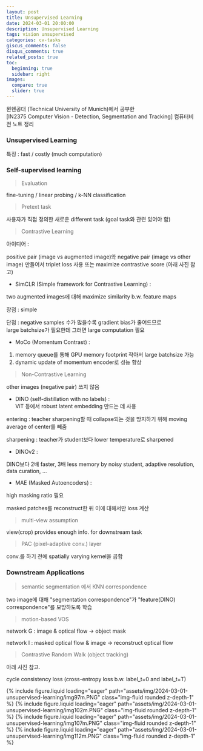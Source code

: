 ```yaml
---
layout: post
title: Unsupervised Learning
date: 2024-03-01 20:00:00
description: Unsupervised Learning
tags: vision unsupervised
categories: cv-tasks
giscus_comments: false
disqus_comments: true
related_posts: true
toc:
  beginning: true
  sidebar: right
images:
  compare: true
  slider: true
---
```


뮌헨공대 (Technical University of Munich)에서 공부한  
[IN2375 Computer Vision - Detection, Segmentation and Tracking]
컴퓨터비전 노트 정리  

### Unsupervised Learning  

특징 : fast / costly (much computation)  

### Self-supervised learning  

>  Evaluation  

fine-tuning / linear probing / k-NN classification  

> Pretext task  

사용자가 직접 정의한 새로운 different task (goal task와 관련 있어야 함)  

> Contrastive Learning  

아이디어 :  

positive pair (image vs augmented image)와 negative pair (image vs other image) 만들어서 triplet loss 사용 또는 maximize contrastive score (아래 사진 참고)  

- SimCLR (Simple framework for Contrastive Learning) :  

two augmented images에 대해 maximize similarity b.w. feature maps  

장점 : simple  

단점 : negative samples 수가 많을수록 gradient bias가 줄어드므로  
large batchsize가 필요한데 그러면 large computation 필요  

- MoCo (Momentum Contrast) :  

1. memory queue를 통해 GPU memory footprint 작아서 large batchsize 가능  
2. dynamic update of momentum encoder로 성능 향상  

> Non-Contrastive Learning  

other images (negative pair) 쓰지 않음  

- DINO (self-distillation with no labels) :  
ViT 등에서 robust latent embedding 만드는 데 사용  

entering : teacher sharpening할 때 collapse되는 것을 방지하기 위해 moving average of center를 빼줌  

sharpening : teacher가 student보다 lower temperature로 sharpened  

- DINOv2 :  

DINO보다 2배 faster, 3배 less memory  by  noisy student, adaptive resolution, data curation, ...  

- MAE (Masked Autoencoders) :  

high masking ratio 필요  

masked patches를 reconstruct한 뒤 이에 대해서만 loss 계산  

>  multi-view assumption  

view(crop) provides enough info. for downstream task  

>  PAC (pixel-adaptive conv.) layer  

conv.를 하기 전에 spatially varying kernel을 곱함  

### Downstream Applications  

> semantic segmentation 에서 KNN correspondence  

two image에 대해 "segmentation correspondence"가 "feature(DINO) correspondence"를 모방하도록 학습  

> motion-based VOS  

network G : image & optical flow -> object mask  

network I : masked optical flow & image -> reconstruct optical flow  

> Contrastive Random Walk (object tracking)  

아래 사진 참고.  

cycle consistency loss (cross-entropy loss b.w. label_t=0 and label_t=T)  

<swiper-container keyboard="true" navigation="true" pagination="true" pagination-clickable="true" pagination-dynamic-bullets="true" rewind="true">
  <swiper-slide>{% include figure.liquid loading="eager" path="assets/img/2024-03-01-unsupervised-learning/img97m.PNG" class="img-fluid rounded z-depth-1" %}</swiper-slide>
  <swiper-slide>{% include figure.liquid loading="eager" path="assets/img/2024-03-01-unsupervised-learning/img102m.PNG" class="img-fluid rounded z-depth-1" %}</swiper-slide>
  <swiper-slide>{% include figure.liquid loading="eager" path="assets/img/2024-03-01-unsupervised-learning/img107m.PNG" class="img-fluid rounded z-depth-1" %}</swiper-slide>
  <swiper-slide>{% include figure.liquid loading="eager" path="assets/img/2024-03-01-unsupervised-learning/img112m.PNG" class="img-fluid rounded z-depth-1" %}</swiper-slide>
</swiper-container>
